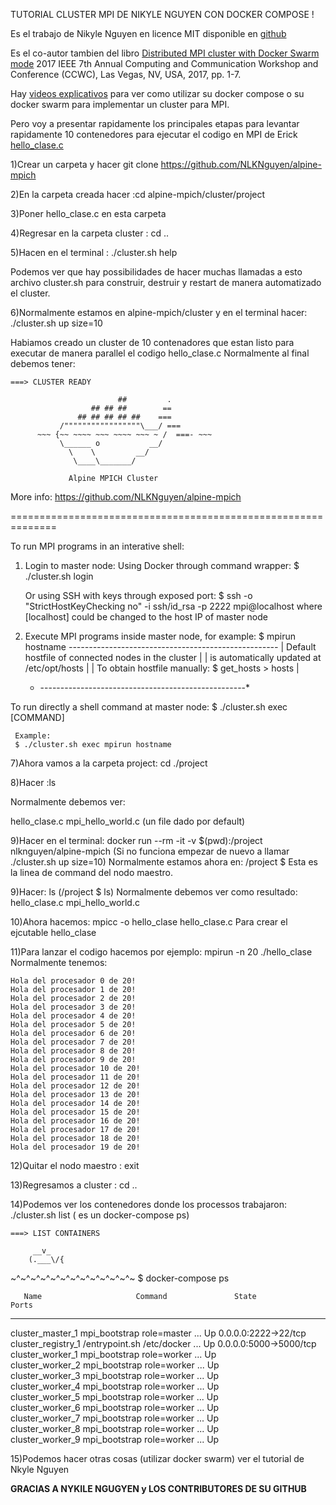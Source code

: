 
TUTORIAL CLUSTER MPI DE NIKYLE NGUYEN CON DOCKER COMPOSE !


Es el trabajo de Nikyle Nguyen en licence MIT disponible en [github](https://github.com/NLKNguyen/alpine-mpich)

Es el co-autor tambien del libro [Distributed MPI cluster with Docker Swarm mode](http://ieeexplore.ieee.org/document/7868429/?reload=true) 2017 IEEE 7th Annual Computing and Communication Workshop and Conference (CCWC), Las Vegas, NV, USA, 2017, pp. 1-7.

Hay [videos explicativos](https://asciinema.org/a/93067) para ver como utilizar su docker compose o su docker swarm para implementar un cluster para MPI.

Pero voy a presentar rapidamente los principales etapas para levantar rapidamente 10 contenedores para ejecutar el codigo en MPI de Erick [hello_clase.c](hello_clase.c)

1)Crear un carpeta y hacer git clone https://github.com/NLKNguyen/alpine-mpich

2)En la carpeta creada hacer :cd alpine-mpich/cluster/project

3)Poner hello_clase.c en esta carpeta

4)Regresar en la carpeta cluster : cd ..

5)Hacen en el terminal : ./cluster.sh help

Podemos ver que hay possibilidades de hacer muchas llamadas a esto archivo cluster.sh para construir, destruir y restart de manera automatizado el cluster.

6)Normalmente estamos en alpine-mpich/cluster y en el terminal hacer: ./cluster.sh up size=10

Habiamos creado un cluster de 10 contenadores que estan listo para executar de manera parallel el codigo hello_clase.c
Normalmente al final debemos tener:

	===> CLUSTER READY 

                            ##         .          
                      ## ## ##        ==          
                   ## ## ## ## ##    ===          
               /"""""""""""""""""\___/ ===        
          ~~~ {~~ ~~~~ ~~~ ~~~~ ~~~ ~ /  ===- ~~~ 
               \______ o           __/            
                 \    \         __/               
                  \____\_______/                  
                                                  
                 Alpine MPICH Cluster             

 More info: https://github.com/NLKNguyen/alpine-mpich

==============================================================

To run MPI programs in an interative shell:
  1. Login to master node:
     Using Docker through command wrapper:
     $ ./cluster.sh login

     Or using SSH with keys through exposed port:
     $ ssh -o "StrictHostKeyChecking no" -i ssh/id_rsa -p 2222 mpi@localhost
       where [localhost] could be changed to the host IP of master node

  2. Execute MPI programs inside master node, for example:
     $ mpirun hostname
      *----------------------------------------------------*
      | Default hostfile of connected nodes in the cluster |
      | is automatically updated at /etc/opt/hosts         |
      | To obtain hostfile manually: $ get_hosts > hosts   |
      * ---------------------------------------------------*


To run directly a shell command at master node:
     $ ./cluster.sh exec [COMMAND]

     Example: 
     $ ./cluster.sh exec mpirun hostname



7)Ahora vamos a la carpeta project: cd ./project

8)Hacer :ls 

Normalmente debemos ver:

hello_clase.c  mpi_hello_world.c (un file dado por default)


9)Hacer en el terminal: docker run --rm -it -v $(pwd):/project nlknguyen/alpine-mpich 
(Si no funciona empezar de nuevo a llamar ./cluster.sh up size=10)
Normalmente estamos ahora en:
/project $ 
Esta es la linea de command del nodo maestro.

9)Hacer: ls (/project $ ls)
Normalmente debemos ver como resultado:
hello_clase.c  mpi_hello_world.c

10)Ahora hacemos: mpicc -o hello_clase hello_clase.c
Para crear el ejcutable hello_clase

11)Para lanzar el codigo hacemos por ejemplo: mpirun -n 20 ./hello_clase
Normalmente tenemos:

	Hola del procesador 0 de 20!
	Hola del procesador 1 de 20!
	Hola del procesador 2 de 20!
	Hola del procesador 3 de 20!
	Hola del procesador 4 de 20!
	Hola del procesador 5 de 20!
	Hola del procesador 6 de 20!
	Hola del procesador 7 de 20!
	Hola del procesador 8 de 20!
	Hola del procesador 9 de 20!
	Hola del procesador 10 de 20!
	Hola del procesador 11 de 20!
	Hola del procesador 12 de 20!
	Hola del procesador 13 de 20!
	Hola del procesador 14 de 20!
	Hola del procesador 15 de 20!
	Hola del procesador 16 de 20!
	Hola del procesador 17 de 20!
	Hola del procesador 18 de 20!
	Hola del procesador 19 de 20!

12)Quitar el nodo maestro : exit

13)Regresamos a cluster : cd ..

14)Podemos ver los contenedores donde los processos trabajaron: ./cluster.sh list 
( es un docker-compose ps)


	===> LIST CONTAINERS

         __v_
        (.___\/{
~^~^~^~^~^~^~^~^~^~^~^~^~
$ docker-compose ps

       Name                     Command               State           Ports          
------------------------------------------------------------------------------------
cluster_master_1     mpi_bootstrap role=master  ...   Up      0.0.0.0:2222->22/tcp   
cluster_registry_1   /entrypoint.sh /etc/docker ...   Up      0.0.0.0:5000->5000/tcp 
cluster_worker_1     mpi_bootstrap role=worker  ...   Up                             
cluster_worker_2     mpi_bootstrap role=worker  ...   Up                             
cluster_worker_3     mpi_bootstrap role=worker  ...   Up                             
cluster_worker_4     mpi_bootstrap role=worker  ...   Up                             
cluster_worker_5     mpi_bootstrap role=worker  ...   Up                             
cluster_worker_6     mpi_bootstrap role=worker  ...   Up                             
cluster_worker_7     mpi_bootstrap role=worker  ...   Up                             
cluster_worker_8     mpi_bootstrap role=worker  ...   Up                             
cluster_worker_9     mpi_bootstrap role=worker  ...   Up         


15)Podemos hacer otras cosas (utilizar docker swarm) ver el tutorial de Nkyle Nguyen


**GRACIAS A NYKILE NGUGYEN y LOS CONTRIBUTORES DE SU GITHUB**


